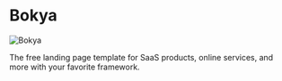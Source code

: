 # Bokya

![Bokya](https://github.com/AmitMirgal/bokya/docs/bokya.png)

The free landing page template for SaaS products, online services, and more with your favorite framework.
